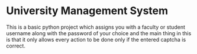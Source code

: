 # University Management System
 This is a basic python project which assigns you with a faculty or student username along with the password of your choice and the main thing in this is that it only allows every action to be done only if the entered captcha is correct.
